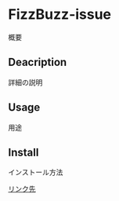 # FizzBuzz-issue

概要

## Deacription
詳細の説明

## Usage
用途

## Install
インストール方法

[リンク先](https://wa3.i-3-i.info/word18535.html)

